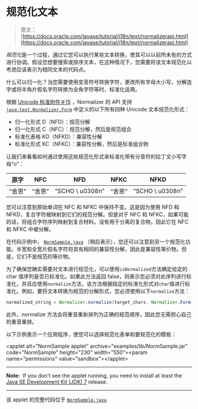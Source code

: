 # 规范化文本

> 原文： [https://docs.oracle.com/javase/tutorial/i18n/text/normalizerapi.html](https://docs.oracle.com/javase/tutorial/i18n/text/normalizerapi.html)

*规范化*是一个过程，通过它您可以执行某些文本转换，使其可以以前所未有的方式进行协调。假设您想要搜索或排序文本，在这种情况下，您需要将该文本规范化以考虑应该表示为相同文本的代码点。

什么可以归一化？当您需要使用变音符号转换字符，更改所有字母大小写，分解连字或将半角片假名字符转换为全角字符等时，标准化适用。

根据 [Unicode 标准附件＃15](http://www.unicode.org/reports/tr15/) ，Normalizer 的 API 支持 [`java.text.Normalizer.Form`](https://docs.oracle.com/javase/8/docs/api/java/text/Normalizer.Form.html) 中定义的以下所有四种 Unicode 文本规范化形式：

*   归一化形式 D（NFD）：规范分解
*   归一化形式 C（NFC）：规范分解，然后是规范组合
*   标准化表格 KD（NFKD）：兼容性分解
*   标准化形式 KC（NFKC）：兼容性分解，然后是标准组合物

让我们来看看如何通过使用这些规范化形式来标准化带有分音符的拉丁文小写字母“o”：

| 原字 | NFC | NFD | NFKC | NFKD |
| --- | --- | --- | --- | --- |
| “舍恩” | “舍恩” | “SCHO \ u0308n” | “舍恩” | “SCHO \ u0308n” |

您可以注意到原始单词在 NFC 和 NFKC 中保持不变。这是因为使用 NFD 和 NFKD，复合字符被映射到它们的规范分解。但是对于 NFC 和 NFKC，如果可能的话，将组合字符序列映射到复合材料。没有用于分离的复合物，因此它在 NFC 和 NFKC 中被分解。

在代码示例中， [`NormSample.java`](examples/NormSample.java) （稍后表示），您还可以注意到另一个规范化功能。半宽和全宽片假名字符将具有相同的兼容性分解，因此是兼容性等价物。但是，它们不是规范的等价物。

为了确保您确实需要对文本进行规范化，可以使用`isNormalized`方法确定给定的 char 值序列是否已标准化。如果此方法返回 false，则表示您必须对此序列进行标准化，并且应使用`normalize`方法，该方法根据指定的标准化形式对`char`值进行标准化。例如，要将文本转换为规范的分解形式，您必须使用以下`normalize`方法：

```java
normalized_string = Normalizer.normalize(target_chars, Normalizer.Form.NFD);

```

此外，normalize 方法会将重音重新排列为正确的规范顺序，因此您无需担心自己的重音重排。

以下示例表示一个应用程序，使您可以选择规范化表单和要规范化的模板：

&lt;applet alt="NormSample applet" archive="examples/lib/NormSample.jar" code="NormSample" height="230" width="550"&gt;&lt;param name="permissions" value="sandbox"&gt;&lt;/applet&gt;

* * *

**Note:**  If you don't see the applet running, you need to install at least the [Java SE Development Kit (JDK) 7](http://www.oracle.com/technetwork/java/javase/downloads/index.html) release.

* * *

该 applet 的完整代码位于 [`NormSample.java`](examples/NormSample.java)